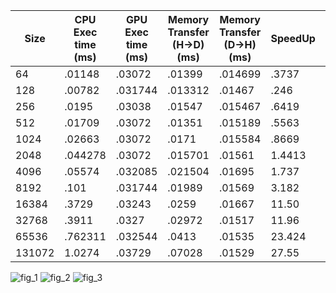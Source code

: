 |Size|CPU Exec time (ms)| GPU Exec time (ms) | Memory Transfer (H->D)(ms) | Memory Transfer (D->H)(ms)| SpeedUp| Throughput (GB/s)|
|----|------------------|--------------------|----------------------------|---------------------------|--------|-----------|
|64|.01148|.03072|.01399|.014699| .3737 | .00908|
|128|.00782|.031744|.013312|.01467| .246| .01845|
|256|.0195| .03038 |.01547 | .015467| .6419| .036161|
|512|.01709| .03072 |.01351| .015189 |.5563 | .072323|
|1024|.02663| .03072 | .0171 | .015584 | .8669 | .12621 |
|2048|.044278|.03072| .015701| .01561 | 1.4413| .26185|
|4096|.05574| .032085 | .021504 | .01695 | 1.737| .42751|
|8192| .101 | .031744 | .01989 | .01569 | 3.182| .92439|
|16384| .3729| .03243 | .0259 | .01667 | 11.50| 1.5392 |
|32768| .3911 | .0327 | .02972 | .01517 | 11.96| 2.9204|
|65536| .762311 | .032544 | .0413 | .01535 | 23.424| 4.6285|
|131072| 1.0274 | .03729 | .07028 | .01529 | 27.55| 6.1285 |


![fig_1](https://user-images.githubusercontent.com/84815326/226651840-0589e108-df50-4552-88d6-cc4ddc9746c4.png)
![fig_2](https://user-images.githubusercontent.com/84815326/226651844-6d0a0afe-196b-47de-b411-feeb282f46ea.png)
![fig_3](https://user-images.githubusercontent.com/84815326/226651845-3921b19e-806b-411d-9f8e-fa625c0fe47a.png)

